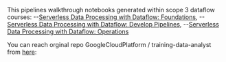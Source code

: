This pipelines walkthrough notebooks generated within scope 3 dataflow courses: 
--[Serverless Data Processing with Dataflow: Foundations](https://www.cloudskillsboost.google/course_templates/218),
--[Serverless Data Processing with Dataflow: Develop Pipelines](https://www.cloudskillsboost.google/course_templates/229),
--[Serverless Data Processing with Dataflow: Operations](https://www.cloudskillsboost.google/course_sessions/1154553/labs/104026)

You can reach orginal repo  GoogleCloudPlatform
/
training-data-analyst from [here](https://github.com/GoogleCloudPlatform/training-data-analyst/tree/master/quests/dataflow_python):
